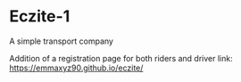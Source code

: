 # Eczite-1
A simple transport company

Addition of a registration page for both riders and driver
link: https://emmaxyz90.github.io/eczite/
